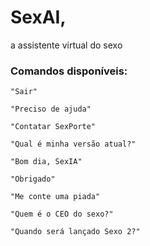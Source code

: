 # SexAI,
a assistente virtual do sexo

### Comandos disponíveis:

```
"Sair"

"Preciso de ajuda"

"Contatar SexPorte"

"Qual é minha versão atual?"

"Bom dia, SexIA"

"Obrigado"

"Me conte uma piada"

"Quem é o CEO do sexo?"

"Quando será lançado Sexo 2?"
```
